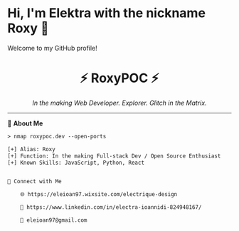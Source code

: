 # Hi, I'm Elektra with the nickname Roxy 👋

Welcome to my GitHub profile!

<!-- Hi there 👋 I'm RoxyPOC -->

<h1 align="center">⚡ RoxyPOC ⚡</h1>
<p align="center"><i>In the making Web Developer. Explorer. Glitch in the Matrix.</i></p>

---

🧠 **About Me**

```txt
> nmap roxypoc.dev --open-ports

[+] Alias: Roxy
[+] Function: In the making Full-stack Dev / Open Source Enthusiast
[+] Known Skills: JavaScript, Python, React


📡 Connect with Me

    🌐 https://eleioan97.wixsite.com/electrique-design

    💼 https://www.linkedin.com/in/electra-ioannidi-824948167/

    💌 eleioan97@gmail.com


